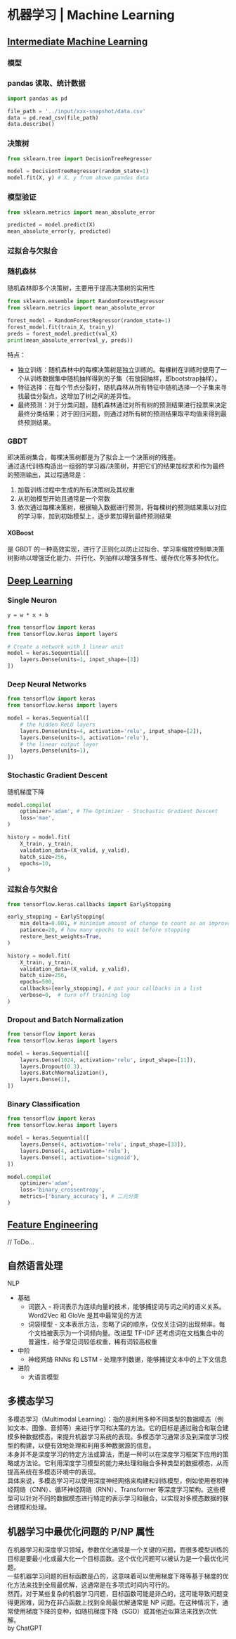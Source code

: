 # 机器学习 | Machine Learning

## [Intermediate Machine Learning](https://www.kaggle.com/learn/intro-to-machine-learning)
### 模型
### pandas 读取、统计数据
```python
import pandas as pd

file_path = '../input/xxx-snapshot/data.csv'
data = pd.read_csv(file_path) 
data.describe()
```
### 决策树
```python
from sklearn.tree import DecisionTreeRegressor

model = DecisionTreeRegressor(random_state=1)
model.fit(X, y) # X, y from above pandas data
```
### 模型验证
```python
from sklearn.metrics import mean_absolute_error

predicted = model.predict(X)
mean_absolute_error(y, predicted)
```
### 过拟合与欠拟合
### 随机森林
随机森林即多个决策树，主要用于提高决策树的实用性  
```python
from sklearn.ensemble import RandomForestRegressor
from sklearn.metrics import mean_absolute_error

forest_model = RandomForestRegressor(random_state=1)
forest_model.fit(train_X, train_y)
preds = forest_model.predict(val_X)
print(mean_absolute_error(val_y, preds))
```

特点：
* 独立训练：随机森林中的每棵决策树是独立训练的。每棵树在训练时使用了一个从训练数据集中随机抽样得到的子集（有放回抽样，即bootstrap抽样）。
* 特征选择：在每个节点分裂时，随机森林从所有特征中随机选择一个子集来寻找最佳分裂点，这增加了树之间的差异性。
* 最终预测：对于分类问题，随机森林通过对所有树的预测结果进行投票来决定最终分类结果；对于回归问题，则通过对所有树的预测结果取平均值来得到最终预测结果。

### GBDT
即决策树集合，每棵决策树都是为了拟合上一个决策树的残差。  
通过迭代训练构造出一组弱的学习器/决策树，并把它们的结果加权求和作为最终的预测输出，其过程通常是：
1. 加载训练过程中生成的所有决策树及其权重
2. 从初始模型开始且通常是一个常数
3. 依次通过每棵决策树，根据输入数据进行预测，将每棵树的预测结果乘以对应的学习率，加到初始模型上，逐步累加得到最终预测结果

#### XGBoost
是 GBDT 的一种高效实现，进行了正则化以防止过拟合、学习率缩放控制单决策树影响以增强泛化能力、并行化、列抽样以增强多样性、缓存优化等多种优化。  

## [Deep Learning](https://www.kaggle.com/learn/intro-to-deep-learning)
### Single Neuron
`y = w * x + b`  

```python
from tensorflow import keras
from tensorflow.keras import layers

# Create a network with 1 linear unit
model = keras.Sequential([
    layers.Dense(units=1, input_shape=[3])
])
```
### Deep Neural Networks
```python
from tensorflow import keras
from tensorflow.keras import layers

model = keras.Sequential([
    # the hidden ReLU layers
    layers.Dense(units=4, activation='relu', input_shape=[2]),
    layers.Dense(units=3, activation='relu'),
    # the linear output layer 
    layers.Dense(units=1),
])
```
### Stochastic Gradient Descent
随机梯度下降  
```python
model.compile(
    optimizer='adam', # The Optimizer - Stochastic Gradient Descent
    loss='mae',
)

history = model.fit(
    X_train, y_train,
    validation_data=(X_valid, y_valid),
    batch_size=256,
    epochs=10,
)
```
### 过拟合与欠拟合
```python
from tensorflow.keras.callbacks import EarlyStopping

early_stopping = EarlyStopping(
    min_delta=0.001, # minimium amount of change to count as an improvement
    patience=20, # how many epochs to wait before stopping
    restore_best_weights=True,
)

history = model.fit(
    X_train, y_train,
    validation_data=(X_valid, y_valid),
    batch_size=256,
    epochs=500,
    callbacks=[early_stopping], # put your callbacks in a list
    verbose=0,  # turn off training log
)
```
### Dropout and Batch Normalization
```python
from tensorflow import keras
from tensorflow.keras import layers

model = keras.Sequential([
    layers.Dense(1024, activation='relu', input_shape=[11]),
    layers.Dropout(0.3),
    layers.BatchNormalization(),
    layers.Dense(1),
])
```
### Binary Classification
```python
from tensorflow import keras
from tensorflow.keras import layers

model = keras.Sequential([
    layers.Dense(4, activation='relu', input_shape=[33]),
    layers.Dense(4, activation='relu'),    
    layers.Dense(1, activation='sigmoid'),
])

model.compile(
    optimizer='adam',
    loss='binary_crossentropy',
    metrics=['binary_accuracy'], # 二元分类
)
```

## [Feature Engineering](https://www.kaggle.com/learn/feature-engineering)
// ToDo...  

## 自然语言处理
NLP
* 基础
  * 词嵌入 - 将词表示为连续向量的技术，能够捕捉词与词之间的语义关系。Word2Vec 和 GloVe 是其中最常见的方法
  * 词袋模型 - 文本表示方法，忽略了词的顺序，仅仅关注词的出现频率。每个文档被表示为一个词频向量。改进型 TF-IDF 还考虑词在文档集合中的普遍性，给予常见词较低权重，稀有词较高权重
* 中阶
  * 神经网络 RNNs 和 LSTM - 处理序列数据，能够捕捉文本中的上下文信息
* 进阶
  * 大语言模型

## 多模态学习
多模态学习（Multimodal Learning）：指的是利用多种不同类型的数据模态（例如文本、图像、音频等）来进行学习和决策的方法。它的目标是通过融合和联合建模多种数据模态，来提升机器学习系统的表现。多模态学习通常涉及到深度学习模型的构建，以便有效地处理和利用多种数据源的信息。  
本身并不是深度学习的特定方法或算法，而是一种可以在深度学习框架下应用的策略或方法论。它利用深度学习模型的能力来处理和融合多种类型的数据模态，从而提高系统在多模态环境中的表现。  
具体来说，多模态学习可以使用深度神经网络来构建和训练模型，例如使用卷积神经网络（CNN）、循环神经网络（RNN）、Transformer 等深度学习架构。这些模型可以针对不同的数据模态进行特定的表示学习和融合，以实现对多模态数据的联合建模和处理。  

## 机器学习中最优化问题的 P/NP 属性
在机器学习和深度学习领域，参数优化通常是一个关键的问题，而很多模型训练的目标是要最小化或最大化一个目标函数。这个优化问题可以被认为是一个最优化问题。  
一些机器学习问题的目标函数是凸的，这意味着可以使用梯度下降等基于梯度的优化方法来找到全局最优解，这通常是在多项式时间内可行的。  
然而，对于某些复杂的机器学习问题，目标函数可能是非凸的，这可能导致问题变得更困难，因为在非凸函数上找到全局最优解通常是 NP 问题。在这种情况下，通常使用梯度下降的变种，如随机梯度下降（SGD）或其他近似算法来找到次优解。  
by ChatGPT  
